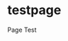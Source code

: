 # testpage
Page Test











<!-- Found a swap file by the name "/c/xampp/htdocs/testpage/testpage/.git/.ADD_EDIT.
patch.swp"
          owned by: Obales   dated: Thu Jun 05 21:34:06 2025
         file name: /c/xampp/htdocs/testpage/testpage/.git/ADD_EDIT.patch
          modified: YES
         user name: Obales   host name: DESKTOP-92KQRIB
        process ID: 1325
While opening file "/c/xampp/htdocs/testpage/testpage/.git/ADD_EDIT.patch"
             dated: Thu Jun 05 21:36:35 2025
      NEWER than swap file!

(1) Another program may be editing the same file.  If this is the case,
    be careful not to end up with two different instances of the same
    file when making changes.  Quit, or continue with caution.
(2) An edit session for this file crashed.
    If this is the case, use ":recover" or "vim -r /c/xampp/htdocs/testpage/test
page/.git/ADD_EDIT.patch"
    to recover the changes (see ":help recovery").
    If you did this already, delete the swap file "/c/xampp/htdocs/testpage/test
page/.git/.ADD_EDIT.patch.swp"
    to avoid this message.
